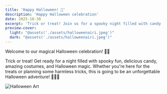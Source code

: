 ```yaml
---
title: 'Happy Halloween! 🎃'
description: 'Happy Halloween celebration'
date: 2025-10-30
excerpt: 'Trick or treat! Join us for a spooky night filled with candy, costumes, and Halloween magic! 🍭👻'
preview-cover:
  light: "@assets('./assets/halloweenairi.jpeg')"
  dark: "@assets('./assets/halloweenairi.jpeg')"
---
```


Welcome to our magical Halloween celebration! 🎃✨

Trick or treat! Get ready for a night filled with spooky fun, delicious candy, amazing costumes, and Halloween magic. Whether you're here for the treats or planning some harmless tricks, this is going to be an unforgettable Halloween adventure! 🍭👻🦇

![Halloween Art](./assets/halloweenairi.jpeg)
